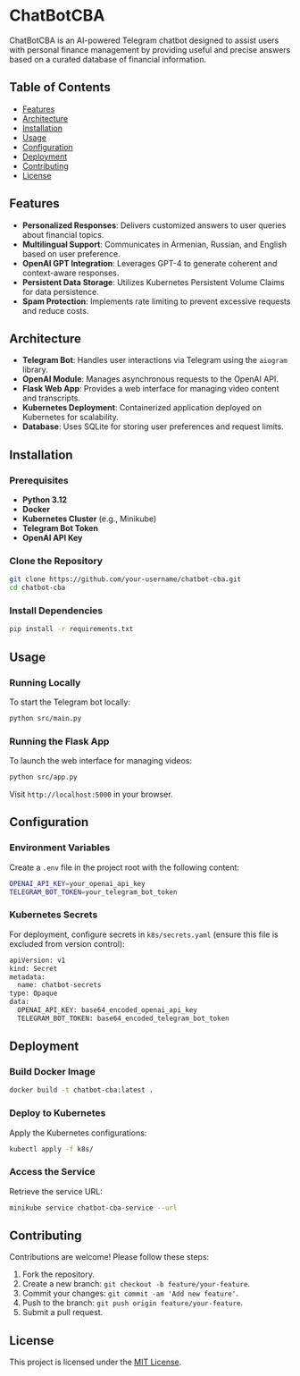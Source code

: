 # ChatBotCBA

ChatBotCBA is an AI-powered Telegram chatbot designed to assist users with personal finance management by providing useful and precise answers based on a curated database of financial information.

## Table of Contents

- [Features](#features)
- [Architecture](#architecture)
- [Installation](#installation)
- [Usage](#usage)
- [Configuration](#configuration)
- [Deployment](#deployment)
- [Contributing](#contributing)
- [License](#license)

## Features

- **Personalized Responses**: Delivers customized answers to user queries about financial topics.
- **Multilingual Support**: Communicates in Armenian, Russian, and English based on user preference.
- **OpenAI GPT Integration**: Leverages GPT-4 to generate coherent and context-aware responses.
- **Persistent Data Storage**: Utilizes Kubernetes Persistent Volume Claims for data persistence.
- **Spam Protection**: Implements rate limiting to prevent excessive requests and reduce costs.

## Architecture

- **Telegram Bot**: Handles user interactions via Telegram using the `aiogram` library.
- **OpenAI Module**: Manages asynchronous requests to the OpenAI API.
- **Flask Web App**: Provides a web interface for managing video content and transcripts.
- **Kubernetes Deployment**: Containerized application deployed on Kubernetes for scalability.
- **Database**: Uses SQLite for storing user preferences and request limits.

## Installation

### Prerequisites

- **Python 3.12**
- **Docker**
- **Kubernetes Cluster** (e.g., Minikube)
- **Telegram Bot Token**
- **OpenAI API Key**

### Clone the Repository

```sh
git clone https://github.com/your-username/chatbot-cba.git
cd chatbot-cba
```

### Install Dependencies

```sh
pip install -r requirements.txt
```

## Usage

### Running Locally

To start the Telegram bot locally:

```sh
python src/main.py
```

### Running the Flask App

To launch the web interface for managing videos:

```sh
python src/app.py
```

Visit `http://localhost:5000` in your browser.

## Configuration

### Environment Variables

Create a `.env` file in the project root with the following content:

```sh
OPENAI_API_KEY=your_openai_api_key
TELEGRAM_BOT_TOKEN=your_telegram_bot_token
```

### Kubernetes Secrets

For deployment, configure secrets in `k8s/secrets.yaml` (ensure this file is excluded from version control):

```sh
apiVersion: v1
kind: Secret
metadata:
  name: chatbot-secrets
type: Opaque
data:
  OPENAI_API_KEY: base64_encoded_openai_api_key
  TELEGRAM_BOT_TOKEN: base64_encoded_telegram_bot_token
```

## Deployment

### Build Docker Image

```sh
docker build -t chatbot-cba:latest .
```

### Deploy to Kubernetes

Apply the Kubernetes configurations:

```sh
kubectl apply -f k8s/
```

### Access the Service

Retrieve the service URL:

```sh
minikube service chatbot-cba-service --url
```

## Contributing

Contributions are welcome! Please follow these steps:

1. Fork the repository.
2. Create a new branch: `git checkout -b feature/your-feature`.
3. Commit your changes: `git commit -am 'Add new feature'`.
4. Push to the branch: `git push origin feature/your-feature`.
5. Submit a pull request.

## License

This project is licensed under the [MIT License](LICENSE).
